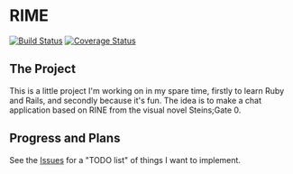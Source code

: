 # RIME
[![Build Status](https://travis-ci.org/cow-co/RIME.svg?branch=master)](https://travis-ci.org/cow-co/RIME)
[![Coverage Status](https://coveralls.io/repos/github/cow-co/RIME/badge.svg?branch=master)](https://coveralls.io/github/cow-co/RIME?branch=master)

## The Project

This is a little project I'm working on in my spare time, firstly to learn Ruby and Rails, and secondly because it's fun.  The idea is to make a chat application based on RINE from the visual novel Steins;Gate 0.

## Progress and Plans

See the [Issues](https://github.com/cow-co/RIME/issues) for a "TODO list" of things I want to implement.
